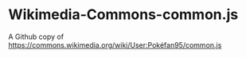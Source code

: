 # Wikimedia-Commons-common.js
A Github copy of https://commons.wikimedia.org/wiki/User:Pokéfan95/common.js
